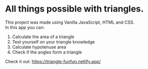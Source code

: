 # All things possible with triangles.
This project was made using Vanilla JavaScript, HTML and CSS.  
In this app you can:
 1. Calculate the area of a triangle
 2. Test yourself on your triangle knowledge
 3. Calculate hypotenuse area
 4. Check if the angles form a triangle  
  
  Check it out:
  https://triangle-funfun.netlify.app/
